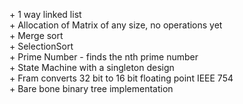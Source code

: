 \+ 1 way linked list <br>
\+ Allocation of Matrix of any size, no operations yet<br>
\+ Merge sort<br>
\+ SelectionSort <br>
\+ Prime Number - finds the nth prime number<br>
\+ State Machine with a singleton design <br>
\+ Fram converts 32 bit to 16 bit floating point IEEE 754 <br>
\+ Bare bone binary tree implementation <br>
